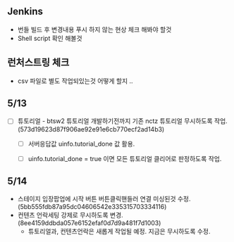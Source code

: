 
## Jenkins 
 - 번들 빌드 후 변경내용 푸시 하지 않는 현상 체크 해봐야 할것
 - Shell script 확인 해볼것


## 런처스트링 체크
- csv 파일로 별도 작업되있는것 어떻게 할지 .. 

## 5/13
- [ ] 튜토리얼 - btsw2 튜토리얼 개발하기전까지  기존 nctz 튜토리얼 무시하도록 작업. (573d19623d87f906ae92e91e6cb770ecf2ad14b3)
	- [ ] 서버응답값 uinfo.tutorial_done 값 활용.
	- [ ] uinfo.tutorial_done = true 이면 모든 튜토리얼 클리어로 판정하도록 작업.


## 5/14
- 스테이지 입장팝업에 시작 버튼 버튼클릭핸들러 연결 미싱된것 수정. (5bb555fdb87a95dc04606542e335315703334116)
- 컨텐츠 언락세팅 강제로 무시하도록 변경. (8ee4159ddbda057e6152efaf0d7d9a481f7d1003)
	- 튜토리얼과, 컨텐츠언락은 새롭게 작업될 예정. 지금은 무시하도록 수정.